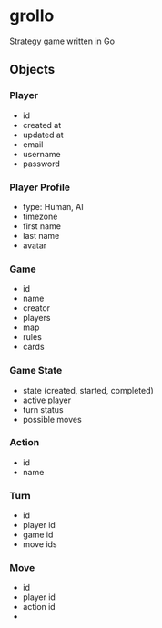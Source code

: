 # grollo
Strategy game written in Go

## Objects

### Player
* id
* created at
* updated at
* email
* username
* password

### Player Profile
* type: Human, AI
* timezone
* first name
* last name
* avatar

### Game
* id
* name
* creator
* players
* map
* rules
* cards

### Game State
* state (created, started, completed)
* active player
* turn status
* possible moves

### Action
* id
* name

### Turn
* id
* player id
* game id
* move ids

### Move
* id
* player id
* action id
* 
